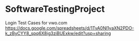 # SoftwareTestingProject

Login Test Cases for vwo.com
https://docs.google.com/spreadsheets/d/1TvA0Nl1yaXN2PDO-k_zByCYY8_spq6X8ig3ziBUExkw/edit?usp=sharing 
